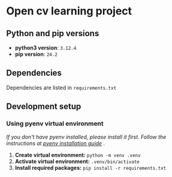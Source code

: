 # Open cv learning project

## Python and pip versions
- **python3 version**: `3.12.4`
- **pip version**: `24.2`

## Dependencies
Dependencies are listed in `requirements.txt`


## Development setup
### Using pyenv virtual environment
*If you don't have pyenv installed, please install it first. Follow the instructions at [pyenv installation guide](https://github.com/pyenv/pyenv#installation)
.*
1. **Create virtual environment:**
    `python -m venv .venv`
2. **Activate virtual environment:**
    `.venv/bin/activate`
3. **Install required packages:**
    `pip install -r requirements.txt`
